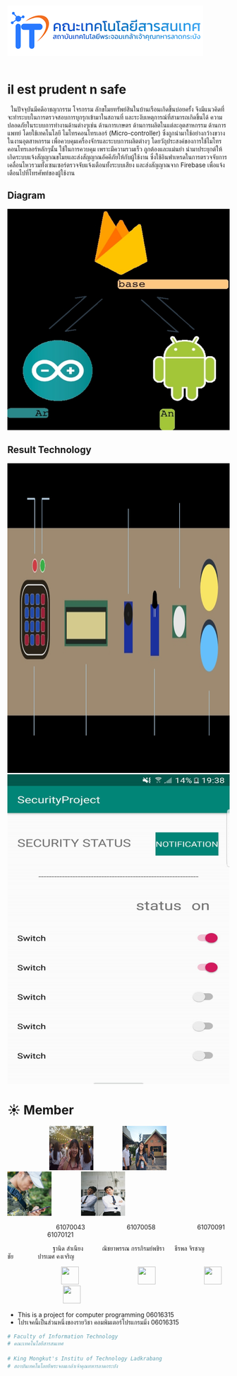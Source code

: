 <br><br>
[<img src="itkmitl.png">](http://www.it.kmitl.ac.th)
<br><br>

# il est prudent n safe
&nbsp;&nbsp;ในปัจจุบันมีคดีอาชญากรรม โจรกรรม ลักขโมยทรัพย์สินในบ้านเรือนเกิดขึ้นบ่อยครั้ง จึงมีแนวคิดที่จะทำระบบในการตรวจสอบการบุกรุกเข้ามาในสถานที่ และระงับเหตุการณ์ที่สามารถเกิดขึ้นได้ ความปลอดภัยในระบบการทำงานด้านต่างๆเช่น ด้านการเกษตร ด้านการผลิตในแต่ละอุตสาหกรรม ด้านการแพทย์ โดยใช้เทคโนโลยี ไมโทรคอนโทรเลอร์ (Micro-controller) ซึ่งถูกนำมาใช้อย่างกว้างขวางในงานอุตสาหกรรม เพื่อควบคุมเครื่องจักรและระบบการผลิตต่างๆ โดยวัถุประสงค์ของการใช้ไมโทรคอนโทรเลอร์หลักๆนั้น ใช้ในการควบคุม เพราะมีความรวมเร็ว ถูกต้องและแม่นยำ นำมาประยุกต์ให้เกิดระบบแจ้งสัญญาณขโมยและส่งสัญญาณอัคคีภัยให้กับผู้ใช้งาน ซึ่งใช้อินฟาเหรดในการตรวจจับการเคลื่อนไหวรวมทั้งเซนเซอร์ตรวจจับแจ้งเตือนทั้งระบบเสียง และส่งสัญญาณจาก Firebase เพื่อแจ้งเตือนไปที่โทรศัพท์ของผู้ใช้งาน
  
 ## Diagram
 <img src="diagram.jpg" width="700" height="500">
 
 ## Result Technology
 <img src="related.jpg" width="700" height="700">
 <img src="result1.jpg" width="700" height="700">



# ☀ Member

&nbsp;&nbsp;&nbsp;&nbsp;&nbsp;&nbsp;&nbsp;&nbsp;&nbsp;&nbsp;&nbsp;&nbsp;&nbsp;&nbsp;&nbsp;&nbsp;&nbsp;&nbsp;&nbsp;&nbsp;&nbsp;&nbsp;&nbsp;&nbsp;<a href=""><img src="jjj.jpg" width="100px"  height="100"></a> &nbsp;&nbsp;&nbsp;&nbsp;&nbsp;&nbsp;&nbsp;&nbsp;&nbsp;&nbsp;&nbsp;&nbsp;&nbsp;&nbsp;&nbsp;&nbsp;<a href=""><img src="PPP2.jpg" width="100px"  height="100"></a> &nbsp;&nbsp;&nbsp;&nbsp;&nbsp;&nbsp;&nbsp;&nbsp;&nbsp;&nbsp;&nbsp;&nbsp;&nbsp;&nbsp;&nbsp;&nbsp;<a href=""><img src="mmm.jpg" width="100px"  height="100"></a> &nbsp;&nbsp;&nbsp;&nbsp;&nbsp;&nbsp;&nbsp;&nbsp;&nbsp;&nbsp;&nbsp;&nbsp;&nbsp;&nbsp;&nbsp;&nbsp;<a href=""><img src="ppp.jpg" width="100px"  height="100"></a>


&nbsp;&nbsp;&nbsp;&nbsp;&nbsp;&nbsp;&nbsp;&nbsp;&nbsp;&nbsp;&nbsp;&nbsp;&nbsp;&nbsp;&nbsp;&nbsp;&nbsp;&nbsp;&nbsp;&nbsp;&nbsp;&nbsp;&nbsp;&nbsp;&nbsp;&nbsp;&nbsp;&nbsp;61070043 &nbsp;&nbsp;&nbsp;&nbsp;&nbsp;&nbsp;&nbsp;&nbsp;&nbsp;&nbsp;&nbsp;&nbsp;&nbsp;&nbsp;&nbsp;&nbsp;&nbsp;&nbsp;&nbsp;&nbsp;&nbsp;&nbsp;&nbsp;61070058 &nbsp;&nbsp;&nbsp;&nbsp;&nbsp;&nbsp;&nbsp;&nbsp;&nbsp;&nbsp;&nbsp;&nbsp;&nbsp;&nbsp;&nbsp;&nbsp;&nbsp;&nbsp;&nbsp;&nbsp;&nbsp;&nbsp;&nbsp;61070091  &nbsp;&nbsp;&nbsp;&nbsp;&nbsp;&nbsp;&nbsp;&nbsp;&nbsp;&nbsp;&nbsp;&nbsp;&nbsp;&nbsp;&nbsp;&nbsp;&nbsp;&nbsp;&nbsp;&nbsp;&nbsp;&nbsp;&nbsp;61070121

&nbsp;&nbsp;&nbsp;&nbsp;&nbsp;&nbsp;&nbsp;&nbsp;&nbsp;&nbsp;&nbsp;&nbsp;&nbsp;&nbsp;&nbsp;&nbsp;&nbsp;&nbsp;&nbsp;&nbsp;&nbsp;&nbsp;&nbsp;&nbsp;&nbsp;&nbsp;ฐานิด สำเนียง&nbsp;&nbsp;&nbsp;&nbsp;&nbsp;&nbsp;&nbsp;&nbsp;&nbsp;&nbsp;&nbsp;ณิชยาพรรณ กรรภิรมย์พชิรา&nbsp;&nbsp;&nbsp;&nbsp;&nbsp;&nbsp;ธีรพล จิรชาญชัย&nbsp;&nbsp;&nbsp;&nbsp;&nbsp;&nbsp;&nbsp;&nbsp;&nbsp;&nbsp;&nbsp;&nbsp;&nbsp;&nbsp;ปารเมศ คงเจริญ


&nbsp;&nbsp;&nbsp;&nbsp;&nbsp;&nbsp;&nbsp;&nbsp;&nbsp;&nbsp;&nbsp;&nbsp;&nbsp;&nbsp;&nbsp;&nbsp;&nbsp;&nbsp;&nbsp;&nbsp;&nbsp;&nbsp;&nbsp;&nbsp;&nbsp;&nbsp;&nbsp;&nbsp;&nbsp;&nbsp; [<img src="https://image.flaticon.com/icons/svg/25/25231.svg" width="40" height="40">](https://github.com/jowkha)&nbsp;&nbsp;&nbsp;&nbsp;&nbsp;&nbsp;&nbsp;&nbsp;&nbsp;&nbsp;&nbsp;&nbsp;&nbsp;&nbsp;&nbsp;&nbsp;&nbsp;&nbsp;&nbsp;&nbsp;&nbsp;&nbsp;&nbsp;&nbsp;&nbsp;&nbsp;&nbsp;&nbsp;&nbsp;&nbsp;&nbsp;&nbsp;&nbsp;&nbsp;[<img src="https://image.flaticon.com/icons/svg/25/25231.svg" width="40" height="40">](https://github.com/ploidplanp)&nbsp;&nbsp;&nbsp;&nbsp;&nbsp;&nbsp;&nbsp;&nbsp;&nbsp;&nbsp;&nbsp;&nbsp;&nbsp;&nbsp;&nbsp;&nbsp;&nbsp;&nbsp;&nbsp;&nbsp;&nbsp;&nbsp;&nbsp;&nbsp;&nbsp;&nbsp;&nbsp;&nbsp;[<img src="https://image.flaticon.com/icons/svg/25/25231.svg" width="40" height="40">](https://github.com/61070091)&nbsp;&nbsp;&nbsp;&nbsp;&nbsp;&nbsp;&nbsp;&nbsp;&nbsp;&nbsp;&nbsp;&nbsp;&nbsp;&nbsp;&nbsp;&nbsp;&nbsp;&nbsp;&nbsp;&nbsp;&nbsp;&nbsp;&nbsp;&nbsp;&nbsp;&nbsp;&nbsp;&nbsp;&nbsp;&nbsp;&nbsp;&nbsp;[<img src="https://image.flaticon.com/icons/svg/25/25231.svg" width="40" height="40">](https://github.com/parametprame)

- This is a project for computer programming 06016315
- โปรเจคนี้เป็นส่วนหนึ่งของรายวิชา คอมพิมเตอร์โปรแกรมมิ่ง 06016315

```sh
# Faculty of Information Technology
# คณะเทคโนโลยีสารสนเทศ

# King Mongkut's Institu of Technology Ladkrabang
# สถาบันเทคโนโลยยีพระจอมเกล้าเจ้าคุณทหารลาดกระบัง
```

